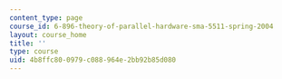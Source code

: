 ```yaml
---
content_type: page
course_id: 6-896-theory-of-parallel-hardware-sma-5511-spring-2004
layout: course_home
title: ''
type: course
uid: 4b8ffc80-0979-c088-964e-2bb92b85d080
---
```


